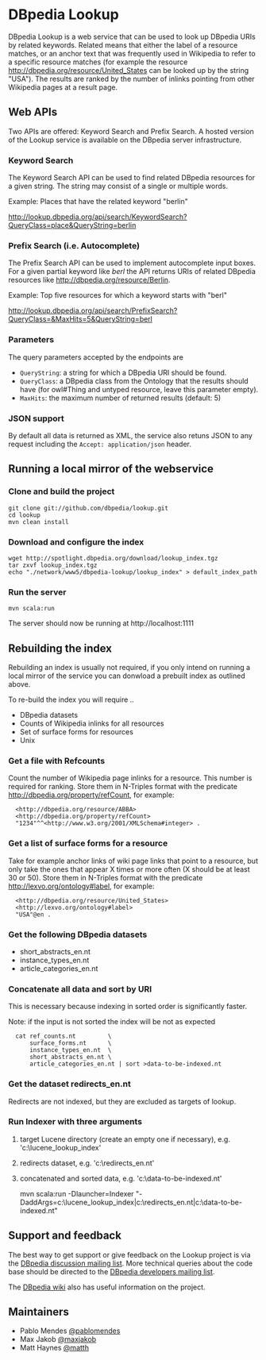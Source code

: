 # DBpedia Lookup

DBpedia Lookup is a web service that can be used to look up DBpedia URIs by related keywords. Related means that either the label of a resource matches, or an anchor text that was frequently used in Wikipedia to refer to a specific resource matches (for example the resource http://dbpedia.org/resource/United_States can be looked up by the string "USA"). The results are ranked by the number of inlinks pointing from other Wikipedia pages at a result page.

## Web APIs

Two APIs are offered: Keyword Search and Prefix Search. A hosted version of the Lookup service is available on the DBpedia server infrastructure.

### Keyword Search

The Keyword Search API can be used to find related DBpedia resources for a given string. The string may consist of a single or multiple words.

Example: Places that have the related keyword "berlin"

http://lookup.dbpedia.org/api/search/KeywordSearch?QueryClass=place&QueryString=berlin

### Prefix Search (i.e. Autocomplete)

The Prefix Search API can be used to implement autocomplete input boxes. For a given partial keyword like *berl* the API returns URIs of related DBpedia resources like http://dbpedia.org/resource/Berlin.

Example: Top five resources for which a keyword starts with "berl"

http://lookup.dbpedia.org/api/search/PrefixSearch?QueryClass=&MaxHits=5&QueryString=berl

### Parameters

The query parameters accepted by the endpoints are

* `QueryString`: a string for which a DBpedia URI should be found.
* `QueryClass`: a DBpedia class from the Ontology that the results should have (for owl#Thing and untyped resource, leave this parameter empty).
* `MaxHits`: the maximum number of returned results (default: 5)

### JSON support

By default all data is returned as XML, the service also retuns JSON to any request including the `Accept: application/json` header.

## Running a local mirror of the webservice

### Clone and build the project

    git clone git://github.com/dbpedia/lookup.git
    cd lookup
    mvn clean install

### Download and configure the index

    wget http://spotlight.dbpedia.org/download/lookup_index.tgz
    tar zxvf lookup_index.tgz
    echo "./network/www5/dbpedia-lookup/lookup_index" > default_index_path

### Run the server

    mvn scala:run

The server should now be running at http://localhost:1111

## Rebuilding the index

Rebuilding an index is usually not required, if you only intend on running a local mirror of the service you can donwload a prebuilt index as outlined above.

To re-build the index you will require ..

* DBpedia datasets
* Counts of Wikipedia inlinks for all resources
* Set of surface forms for resources
* Unix

### Get a file with Refcounts

Count the number of Wikipedia page inlinks for a resource. This number is required for ranking. Store them in N-Triples format with the predicate http://dbpedia.org/property/refCount, for example:

      <http://dbpedia.org/resource/ABBA> 
      <http://dbpedia.org/property/refCount> 
      "1234"^^<http://www.w3.org/2001/XMLSchema#integer> .

### Get a list of surface forms for a resource

Take for example anchor links of wiki page links that point to a resource, but only take the ones that appear X times or more often (X should be at least 30 or 50). Store them in N-Triples format with the predicate http://lexvo.org/ontology#label, for example:

      <http://dbpedia.org/resource/United_States> 
      <http://lexvo.org/ontology#label>
      "USA"@en .

### Get the following DBpedia datasets

* short\_abstracts\_en.nt
* instance\_types\_en.nt
* article\_categories\_en.nt

### Concatenate all data and sort by URI

This is necessary because indexing in sorted order is significantly faster.

Note: if the input is not sorted the index will be not as expected

      cat ref_counts.nt         \
          surface_forms.nt      \
          instance_types_en.nt  \
          short_abstracts_en.nt \
          article_categories_en.nt | sort >data-to-be-indexed.nt

### Get the dataset redirects\_en.nt

Redirects are not indexed, but they are excluded as targets of lookup.

### Run Indexer with three arguments

1. target Lucene directory (create an empty one if necessary),
  e.g. 'c:\lucene\_lookup\_index'
2. redirects dataset,
  e.g. 'c:\redirects\_en.nt'
3. concatenated and sorted data,
  e.g. 'c:\data-to-be-indexed.nt'


      mvn scala:run -Dlauncher=Indexer "-DaddArgs=c:\lucene_lookup_index|c:\redirects_en.nt|c:\data-to-be-indexed.nt"

## Support and feedback

The best way to get support or give feedback on the Lookup project is via the [DBpedia discussion mailing list](https://lists.sourceforge.net/lists/listinfo/dbpedia-discussion). More technical queries about the code base should be directed to the [DBpedia developers mailing list](https://lists.sourceforge.net/lists/listinfo/dbpedia-developers).

The [DBpedia wiki](http://wiki.dbpedia.org/lookup/) also has useful information on the project.

## Maintainers

* Pablo Mendes [@pablomendes](https://github.com/pablomendes)
* Max Jakob [@maxjakob](https://github.com/maxjakob)
* Matt Haynes [@matth](https://github.com/matth)

